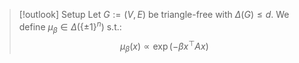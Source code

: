 > [!outlook] Setup
> Let $G:=(V,E)$ be triangle-free with $\Delta(G)\leq d$. We define $\mu_{\beta}\in \Delta(\{ \pm 1 \}^n)$ s.t.: $$\mu_{\beta}(x)\propto \exp \left( -\beta x^\top A x \right) $$